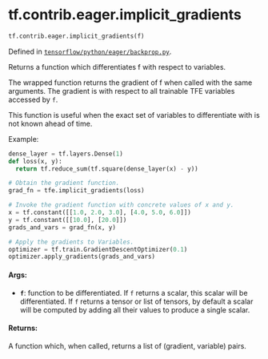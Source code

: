 <div itemscope itemtype="http://developers.google.com/ReferenceObject">
<meta itemprop="name" content="tf.contrib.eager.implicit_gradients" />
<meta itemprop="path" content="Stable" />
</div>

# tf.contrib.eager.implicit_gradients

``` python
tf.contrib.eager.implicit_gradients(f)
```



Defined in [`tensorflow/python/eager/backprop.py`](/code/stable/tensorflow/python/eager/backprop.py).

Returns a function which differentiates f with respect to variables.

The wrapped function returns the gradient of f when called with the same
arguments. The gradient is with respect to all trainable TFE variables
accessed by `f`.

This function is useful when the exact set of variables to differentiate with
is not known ahead of time.

Example:

```python
dense_layer = tf.layers.Dense(1)
def loss(x, y):
  return tf.reduce_sum(tf.square(dense_layer(x) - y))

# Obtain the gradient function.
grad_fn = tfe.implicit_gradients(loss)

# Invoke the gradient function with concrete values of x and y.
x = tf.constant([[1.0, 2.0, 3.0], [4.0, 5.0, 6.0]])
y = tf.constant([[10.0], [20.0]])
grads_and_vars = grad_fn(x, y)

# Apply the gradients to Variables.
optimizer = tf.train.GradientDescentOptimizer(0.1)
optimizer.apply_gradients(grads_and_vars)
```

#### Args:

* <b>`f`</b>: function to be differentiated. If `f` returns a scalar, this scalar will
    be differentiated. If `f` returns a tensor or list of tensors, by default
    a scalar will be computed by adding all their values to produce a single
    scalar.


#### Returns:

A function which, when called, returns a list of (gradient, variable) pairs.